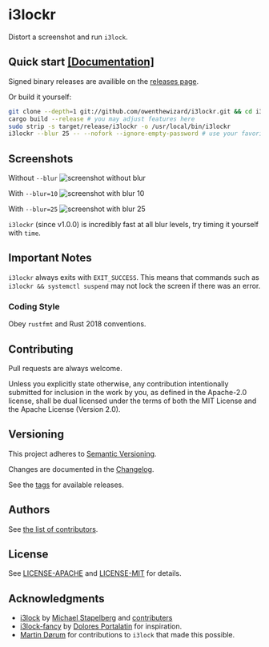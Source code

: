 # i3lockr

Distort a screenshot and run `i3lock`.

## Quick start [[Documentation]](USAGE.md)

Signed binary releases are availible on the [releases page](https://github.com/owenthewizard/i3lockr/releases).

Or build it yourself:
```bash
git clone --depth=1 git://github.com/owenthewizard/i3lockr.git && cd i3lockr
cargo build --release # you may adjust features here
sudo strip -s target/release/i3lockr -o /usr/local/bin/i3lockr
i3lockr --blur 25 -- --nofork --ignore-empty-password # use your favorite args
```

## Screenshots

Without `--blur`
![screenshot without blur](.github/blur-0)

With `--blur=10`
![screenshot with blur 10](.github/blur-10)

With `--blur=25`
![screenshot with blur 25](.github/blur-25)

`i3lockr` (since v1.0.0) is incredibly fast at all blur levels, try timing it yourself with `time`.

## Important Notes

`i3lockr` always exits with `EXIT_SUCCESS`. This means that commands such as `i3lockr && systemctl suspend` may not lock the screen if there was an error.

### Coding Style

Obey `rustfmt` and Rust 2018 conventions.

## Contributing

Pull requests are always welcome.

Unless you explicitly state otherwise, any contribution intentionally submitted for inclusion in the work by you, as defined in the Apache-2.0 license, shall be dual licensed under the terms of both the MIT License and the Apache License (Version 2.0).

## Versioning

This project adheres to [Semantic Versioning](https://semver.org/spec/v2.0.0.html).

Changes are documented in the [Changelog](CHANGELOG.md).

See the [tags](https://github.com/owenthewizard/i3lockr/tags) for available releases.

## Authors

See [the list of contributors](https://github.com/owenthewizard/i3lockr/contributors).

## License

See [LICENSE-APACHE](LICENSE-APACHE.md) and [LICENSE-MIT](LICENSE-MIT.md) for details.

## Acknowledgments

* [i3lock](https://github.com/i3/i3lock) by [Michael Stapelberg](https://github.com/stapelberg) and [contributers](https://github.com/i3/i3lock/graphs/contributors)
* [i3lock-fancy](https://github.com/meskarune/i3lock-fancy) by [Dolores Portalatin](https://github.com/meskarune) for inspiration.
* [Martin Dørum](https://github.com/mortie) for contributions to `i3lock` that made this possible.
